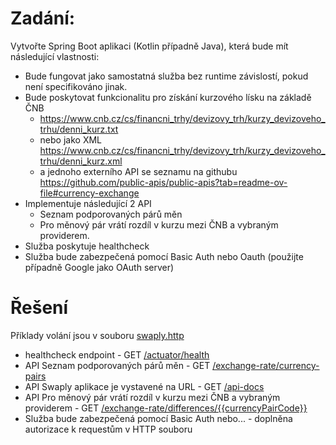 # Zadání:
Vytvořte Spring Boot aplikaci (Kotlin případně Java), která bude mít následující vlastnosti:
 - Bude fungovat jako samostatná služba bez runtime závislostí, pokud není specifikováno jinak.
 - Bude poskytovat funkcionalitu pro získání kurzového lísku na základě ČNB 
   - https://www.cnb.cz/cs/financni_trhy/devizovy_trh/kurzy_devizoveho_trhu/denni_kurz.txt 
   - nebo jako XML https://www.cnb.cz/cs/financni_trhy/devizovy_trh/kurzy_devizoveho_trhu/denni_kurz.xml
   - a jednoho externího API se seznamu na githubu https://github.com/public-apis/public-apis?tab=readme-ov-file#currency-exchange
 - Implementuje následující 2 API
   - Seznam podporovaných párů měn
   - Pro měnový pár vrátí rozdíl v kurzu mezi ČNB a vybraným providerem.
 - Služba poskytuje healthcheck
 - Služba bude zabezpečená pomocí Basic Auth nebo Oauth (použijte případně Google jako OAuth server)

# Řešení
Příklady volání jsou v souboru [swaply.http](http-client/swaply.http)
 - healthcheck endpoint - GET [/actuator/health](http://localhost:9000/actuator/health)
 - API Seznam podporovaných párů měn - GET [/exchange-rate/currency-pairs](http://localhost:8080/api/v1/exchange-rate/currency-pairs)
 - API Swaply aplikace je vystavené na URL - GET [/api-docs](http://localhost:8080/api-docs)
 - API Pro měnový pár vrátí rozdíl v kurzu mezi ČNB a vybraným providerem - GET [/exchange-rate/differences/{{currencyPairCode}}](http://127.0.0.1:8080/api/v1/exchange-rate/differences/CZKHUF)
 - Služba bude zabezpečená pomocí Basic Auth nebo... - doplněna autorizace k requestům v HTTP souboru
